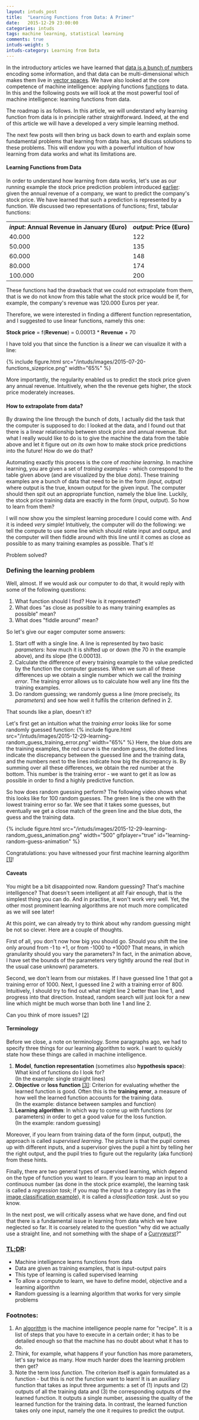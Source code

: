 ```yaml
---
layout: intuds_post
title:  "Learning Functions from Data: A Primer"
date:   2015-12-29 23:00:00
categories: intuds
tags: machine learning, statistical learning
comments: true
intuds-weight: 5
intuds-category: Learning from Data
---
```


In the introductory articles we have learned that [data is a bunch of numbers](/intuds/2015/07/19/data-numbers-representations.html) encoding some information, and that data can be multi-dimensional which makes them live in [vector spaces](/intuds/2015/07/25/vector-spaces.html). 
We have also looked at the core competence of machine intelligence: applying functions  [functions](/intuds/2015/12/28/functions.html) to data. In this and the following posts we will look at the most powerful tool of machine intelligence: learning functions from data. 

The roadmap is as follows. In this article, we will understand why learning function from data is in principle rather straightforward. Indeed, at the end of this article we will have a developed a very simple learning method. 

The next few posts will then bring us back down to earth and explain some fundamental problems that learning from data has, and discuss solutions to these problems. This will endow you with a powerful intuition of how learning from data works and what its limitations are.

<!--
QUESTION: better explain by intuitive example, e.g. correlating the hypothesis that it is raining to the 
  hmm, but isn't that more about priors?
  -->

#### Learning Functions from Data

In order to understand how learning from data works, let's use as our running example the stock price prediction problem introduced [earlier](/intuds/2015/12/28/functions.html): given the annual revenue of a company, we want to predict the company's stock price. We have learned that such a prediction is represented by a function. We discussed two representations of functions; first, tabular functions:

<table class="data-table">
<tr>
<th><i>input</i>: Annual Revenue in January (Euro)</th>
<th><i>output</i>: Price (Euro)</th>
</tr>
<tr>
<td>40.000</td>
<td>122</td>
</tr>
<tr>
<td>50.000</td>
<td>135</td>
</tr>
<tr>
<td>60.000</td>
<td>148</td>
</tr>
<tr>
<td>80.000</td>
<td>174</td>
</tr>
<tr>
<td>100.000</td>
<td>200</td>
</tr>
</table>

These functions had the drawback that we could not extrapolate from them, that is we do not know from this table what the stock price would be if, for example, the company's revenue was 120.000 Euros per year.

Therefore, we were interested in finding a different function representation, and I suggested to use linear functions, namely this one:

<div class="pseudoformula">
<b>Stock price</b> = f(<b>Revenue</b>) = 0.00013 * <b>Revenue</b> + 70
</div>

I have told you that since the function is a *linear* we can visualize it with a line:

{% include figure.html src="/intuds/images/2015-07-20-functions_sizeprice.png" width="65%" %}

More importantly, the regularity enabled us to predict the stock price given any annual revenue. Intuitively, when the the revenue gets higher, the stock price moderately increases.

#### How to extrapolate from data?

By drawing the line through the bunch of dots, I actually did the task that the computer is supposed to do: I looked at the data, and I found out that there is a linear relationship between stock price and annual revenue. But what I really would like to do is to give the machine the data from the table above and let it figure out *on its own* how to make stock price predictions into the future! How do we do that?

Automating exactly this process is the core of *machine learning*. In machine learning, you are given a set of *training examples* - which correspond to the table given above (and are visualized by the blue *dots*). 
These training examples are a bunch of data that need to be in the form *(input, output)* where output is the true, known output for the given input. The computer should then spit out an appropriate function, namely the blue line.
Luckily, the stock price training data are exactly in the form (input, output). So how to learn from them?

I will now show you the simplest learning procedure I could come with. And it is indeed *very* simple! Intuitively, the computer will do the following: we tell the compute to use some line which should relate input and output, and the computer will then fiddle around with this line until it comes as close as possible to as many training examples as possible. That's it! 

Problem solved?

### Defining the learning problem

Well, almost. If we would ask our computer to do that, it would reply with some of the following questions:

1. What function should I find? How is it represented?
2. What does "as close as possible to as many training examples as possible" mean?
3. What does "fiddle around" mean?

So let's give our eager computer some answers:

1. Start off with a single line. A line is represented by two basic *parameters*: how much it is shifted up or down (the 70 in the example above), and its slope (the 0.00013).
2. Calculate the difference of every training example to the value predicted by the function the computer guesses. When we sum all of these differences up we obtain a single number which we call the *training error*. The training error allows us to calculate how well any line fits the training examples. 
3. Do random guessing; we randomly guess a line (more precisely, its *parameters*) and see how well it fulfils the criterion defined in 2.

That sounds like a plan, doesn't it? 

Let's first get an intuition what the *training error* looks like for some randomly guessed function:
{% include figure.html src="/intuds/images/2015-12-29-learning-random_guess_training_error.png" width="65%" %}
Here, the blue dots are the training examples, the red curve is the random guess, the dotted lines indicate the discrepancy between the guessed line and the training data, and the numbers next to the lines indicate how big the discrepancy is. By summing over all  these differences, we obtain the red number at the bottom. This number is the training error - we want to get it as low as possible in order to find a highly predictive function.

So how does random guessing perform? The following video shows what this looks like for 100 random guesses.  The green line is the one with the lowest training error so far. We see that it takes some guesses, but eventually we get a close match of the green line and the blue dots, the guess and the training data.

{% include figure.html src="/intuds/images/2015-12-29-learning-random_guess_animation.png" width="500" gifplayer="true" id="learning-random-guess-animation" %}

Congratulations: you have witnessed your first machine learning algorithm [[1]](#[1])!

#### Caveats

You might be a bit disappointed now. Random guessing? That's machine intelligence? That doesn't seem intelligent at all! Fair enough, that is the simplest thing you can do. And in practise, it won't work very well. Yet, the other most prominent learning algorithms are not much more complicated as we will see later!

At this point, we can already try to think about why random guessing might be not so clever. Here are a couple of thoughts.

First of all, you don't now how big you should go. Should you shift the line only around from -1 to +1, or from -1000 to +1000? That means, in which granularity should you vary the parameters? In fact, in the animation above, I have set the bounds of the parameters very tightly around the real (but in the usual case unknown) parameters.

Second, we don't learn from our mistakes. If I have guessed line 1 that got a training error of 1000. Next, I guessed line 2 with a training error of 800. Intuitively, I should try to find out what might line 2 better than line 1, and progress into that direction. Instead, random search will just look for a new line which might be much worse than both line 1 and line 2.

Can you think of more issues? [[2]](#[2])

#### Terminology

Before we close, a note on terminology. Some paragraphs ago, we had to specify three things for our learning algorithm to work. I want to quickly state how these things are called in machine intelligence.

1. <b>Model</b>, <b>function representation</b> (sometimes also <b>hypothesis space</b>): What kind of functions do I look for? <br/>(In the example: single straight lines)
2. <b>Objective</b> or <b>loss function</b> [[3]](#[3]): Criterion for evaluating whether the learned function is good. Often this is the <b>training error</b>, a measure of how well the learned function accounts for the training data. <br/>(In the example: distance between samples and function)
3. <b>Learning algorithm</b>: In which way to come up with functions (or parameters) in order to get a good value for the loss function.<br/>(In the example: random guessing)

Moreover, if you learn from training data of the form (input, output), the approach is called *supervised learning*. The picture is that the pupil comes up with different inputs, and a supervisor gives the pupil a hint by telling her the right output, and the pupil tries to figure out the regularity (aka function) from these hints.

Finally, there are two general types of supervised learning, which depend on the type of function you want to learn. If you learn to map an input to a continuous number (as done in the stock price example), the learning task is called a *regression task*; if you map the input to a category (as in the [image classification example](/intuds/2015/07/19/data-numbers-representations.html)), it is called a *classification task*. Just so you know.

In the next post, we will critically assess what we have done, and find out that there is a fundamental issue in learning from data which we have neglected so far. It is coarsely related to the question "why did we actually use a straight line, and not something with the shape of a [Currywurst](https://en.wikipedia.org/wiki/Currywurst#/media/File:Currywurst_%26_Pommes_frites.jpg)?"

### [TL;DR](http://de.urbandictionary.com/define.php?term=tl%3Bdr):
- Machine intelligence learns functions from data
- Data are given as training examples, that is input-output pairs
- This type of learning is called supervised learning
- To allow a compute to learn, we have to define model, objective and a learning algorithm
- Random guessing is a learning algorithm that works for very simple problems

### <a name="further"></a>Footnotes:
1. <a name="[1]"></a>An [algorithm](https://en.wikipedia.org/wiki/Algorithm) is the machine intelligence people name for "recipe". It is a list of steps that you have to execute in a certain order; it has to be detailed enough so that the machine has no doubt about what it has to do.
2. <a name="[2]"></a>Think, for example, what happens if your function has more parameters, let's say twice as many. How much harder does the learning problem then get?
3. <a name="[3]"></a>Note the term loss *function*. The criterion itself is again formulated as a function - but this is *not* the function want to learn! It is an auxiliary function that takes as input three arguments: a set of (1) inputs and (2) outputs of all the training data and (3) the corresponding outputs of the learned function. It outputs a single number, assessing the quality of the learned function for the training data. In contrast, the learned function takes only one input, namely the one it requires to predict the output.
